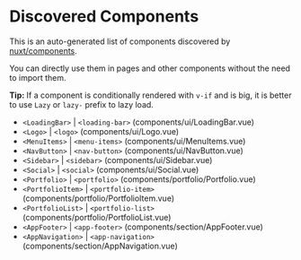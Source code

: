 # Discovered Components

This is an auto-generated list of components discovered by [nuxt/components](https://github.com/nuxt/components).

You can directly use them in pages and other components without the need to import them.

**Tip:** If a component is conditionally rendered with `v-if` and is big, it is better to use `Lazy` or `lazy-` prefix to lazy load.

- `<LoadingBar>` | `<loading-bar>` (components/ui/LoadingBar.vue)
- `<Logo>` | `<logo>` (components/ui/Logo.vue)
- `<MenuItems>` | `<menu-items>` (components/ui/MenuItems.vue)
- `<NavButton>` | `<nav-button>` (components/ui/NavButton.vue)
- `<Sidebar>` | `<sidebar>` (components/ui/Sidebar.vue)
- `<Social>` | `<social>` (components/ui/Social.vue)
- `<Portfolio>` | `<portfolio>` (components/portfolio/Portfolio.vue)
- `<PortfolioItem>` | `<portfolio-item>` (components/portfolio/PortfolioItem.vue)
- `<PortfolioList>` | `<portfolio-list>` (components/portfolio/PortfolioList.vue)
- `<AppFooter>` | `<app-footer>` (components/section/AppFooter.vue)
- `<AppNavigation>` | `<app-navigation>` (components/section/AppNavigation.vue)
